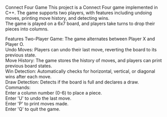 Connect Four Game
This project is a Connect Four game implemented in C++. The game supports two players, with features including undoing moves, printing move history, and detecting wins. <br /> 
The game is played on a 6x7 board, and players take turns to drop their pieces into columns.

Features
Two-Player Game: The game alternates between Player X and Player O. <br /> 
Undo Moves: Players can undo their last move, reverting the board to its previous state. <br /> 
Move History: The game stores the history of moves, and players can print previous board states. <br /> 
Win Detection: Automatically checks for horizontal, vertical, or diagonal wins after each move. <br /> 
Draw Detection: Detects if the board is full and declares a draw. <br /> 
Commands: <br /> 
Enter a column number (0-6) to place a piece. <br /> 
Enter 'U' to undo the last move. <br /> 
Enter 'P' to print moves made. <br /> 
Enter 'Q' to quit the game. <br /> 
